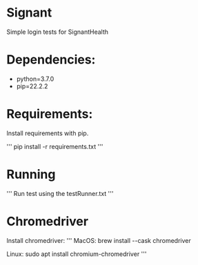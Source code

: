 # Signant #

Simple login tests for SignantHealth

# Dependencies:
- python=3.7.0
- pip=22.2.2

# Requirements:

Install requirements with pip.

'''
pip install -r requirements.txt
'''

# Running
 '''
 Run test using the testRunner.txt
'''

# Chromedriver
Install chromedriver:
'''
MacOS:
brew install --cask chromedriver

Linux:
sudo apt install chromium-chromedriver
'''